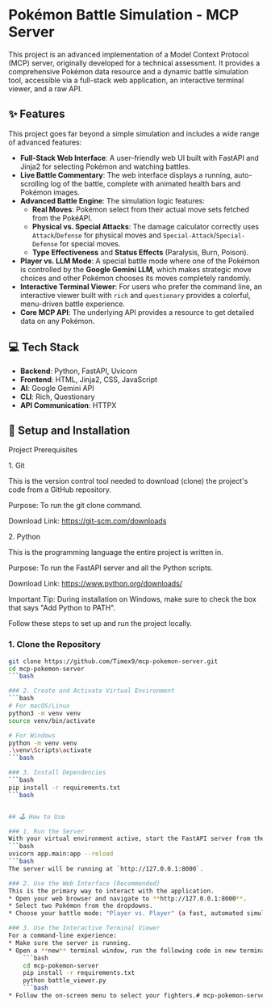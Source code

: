 # Pokémon Battle Simulation - MCP Server

This project is an advanced implementation of a Model Context Protocol (MCP) server, originally developed for a technical assessment. It provides a comprehensive Pokémon data resource and a dynamic battle simulation tool, accessible via a full-stack web application, an interactive terminal viewer, and a raw API.

## ✨ Features

This project goes far beyond a simple simulation and includes a wide range of advanced features:

* **Full-Stack Web Interface**: A user-friendly web UI built with FastAPI and Jinja2 for selecting Pokémon and watching battles.
* **Live Battle Commentary**: The web interface displays a running, auto-scrolling log of the battle, complete with animated health bars and Pokémon images.
* **Advanced Battle Engine**: The simulation logic features:
    * **Real Moves**: Pokémon select from their actual move sets fetched from the PokéAPI.
    * **Physical vs. Special Attacks**: The damage calculator correctly uses `Attack`/`Defense` for physical moves and `Special-Attack`/`Special-Defense` for special moves.
    * **Type Effectiveness** and **Status Effects** (Paralysis, Burn, Poison).
* **Player vs. LLM Mode**: A special battle mode where one of the Pokémon is controlled by the **Google Gemini LLM**, which makes strategic move choices and other Pokémon chooses its moves completely randomly.
* **Interactive Terminal Viewer**: For users who prefer the command line, an interactive viewer built with `rich` and `questionary` provides a colorful, menu-driven battle experience.
* **Core MCP API**: The underlying API provides a resource to get detailed data on any Pokémon.

## 💻 Tech Stack

* **Backend**: Python, FastAPI, Uvicorn
* **Frontend**: HTML, Jinja2, CSS, JavaScript
* **AI**: Google Gemini API
* **CLI**: Rich, Questionary
* **API Communication**: HTTPX

## 🚀 Setup and Installation

Project Prerequisites

1.⁠ ⁠Git 

This is the version control tool needed to download (clone) the project's code from a GitHub repository.

Purpose: To run the git clone command.

Download Link: https://git-scm.com/downloads

2.⁠ ⁠Python 

This is the programming language the entire project is written in.

Purpose: To run the FastAPI server and all the Python scripts.

Download Link: https://www.python.org/downloads/

Important Tip: During installation on Windows, make sure to check the box that says "Add Python to PATH".

Follow these steps to set up and run the project locally.

### 1. Clone the Repository

```bash
git clone https://github.com/Timex9/mcp-pokemon-server.git
cd mcp-pokemon-server
```bash

### 2. Create and Activate Virtual Environment
```bash
# For macOS/Linux
python3 -m venv venv
source venv/bin/activate

# For Windows
python -m venv venv
.\venv\Scripts\activate
```bash

### 3. Install Dependencies
```bash
pip install -r requirements.txt
```bash


## 🕹️ How to Use

### 1. Run the Server
With your virtual environment active, start the FastAPI server from the root project directory:
```bash
uvicorn app.main:app --reload
```bash
The server will be running at `http://127.0.0.1:8000`.

### 2. Use the Web Interface (Recommended)
This is the primary way to interact with the application.
* Open your web browser and navigate to **http://127.0.0.1:8000**.
* Select two Pokémon from the dropdowns.
* Choose your battle mode: "Player vs. Player" (a fast, automated simulation) or "Player vs. LLM" (a slower, strategic battle against the AI).

### 3. Use the Interactive Terminal Viewer
For a command-line experience:
* Make sure the server is running.
* Open a **new** terminal window, run the following code in new terminal window make sure earlier terminal window is open and server is running.
    ```bash
    cd mcp-pokemon-server
    pip install -r requirements.txt
    python battle_viewer.py
    ```bash
* Follow the on-screen menu to select your fighters.# mcp-pokemon-server
